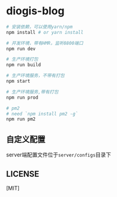 # diogis-blog

``` bash
# 安装依赖，可以使用yarn/npm
npm install # or yarn install

# 开发环境，带有HMR，监听8800端口
npm run dev

# 生产环境打包
npm run build

# 生产环境服务，不带有打包
npm start

# 生产环境服务,带有打包
npm run prod

# pm2
# need `npm install pm2 -g`
npm run pm2
```

## 自定义配置
server端配置文件位于`server/configs`目录下

## LICENSE
[MIT]
